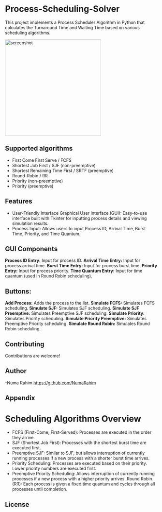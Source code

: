 # Process-Scheduling-Solver
This project implements a Process Scheduler Algorithm in Python that calculates the Turnaround Time and Waiting Time based on various scheduling algorithms.

<img width="317" alt="screenshot" src="https://github.com/user-attachments/assets/98bcde17-014f-413c-9e99-3375b0281472">

## Supported algorithms

* First Come First Serve / FCFS
* Shortest Job First / SJF (non-preemptive)
* Shortest Remaining Time First / SRTF (preemptive)
* Round-Robin / RR
* Priority (non-preemptive)
* Priority (preemptive)

## Features
* User-Friendly Interface
Graphical User Interface (GUI): Easy-to-use interface built with Tkinter for inputting process details and viewing simulation results.
* Process Input: Allows users to input Process ID, Arrival Time, Burst Time, Priority, and Time Quantum.

## GUI Components
**Process ID Entry:** Input for process ID.
**Arrival Time Entry:** Input for process arrival time.
**Burst Time Entry:** Input for process burst time.
**Priority Entry:** Input for process priority.
**Time Quantum Entry:** Input for time quantum (used in Round Robin scheduling).
## Buttons:
**Add Process:** Adds the process to the list.
**Simulate FCFS:** Simulates FCFS scheduling.
**Simulate SJF:** Simulates SJF scheduling.
**Simulate SJF Preemptive:** Simulates Preemptive SJF scheduling.
**Simulate Priority:** Simulates Priority scheduling.
**Simulate Priority Preemptive:** Simulates Preemptive Priority scheduling.
**Simulate Round Robin:** Simulates Round Robin scheduling.

## Contributing
Contributions are welcome! 

## Author
-Numa Rahim https://github.com/NumaRahim

## Appendix
# Scheduling Algorithms Overview
* FCFS (First-Come, First-Served): Processes are executed in the order they arrive.
* SJF (Shortest Job First): Processes with the shortest burst time are executed first.
* Preemptive SJF: Similar to SJF, but allows interruption of currently running processes if a new process with a shorter burst time arrives.
* Priority Scheduling: Processes are executed based on their priority. Lower priority numbers are executed first.
* Preemptive Priority Scheduling: Allows interruption of currently running processes if a new process with a higher priority arrives.
Round Robin (RR): Each process is given a fixed time quantum and cycles through all processes until completion.

## License





